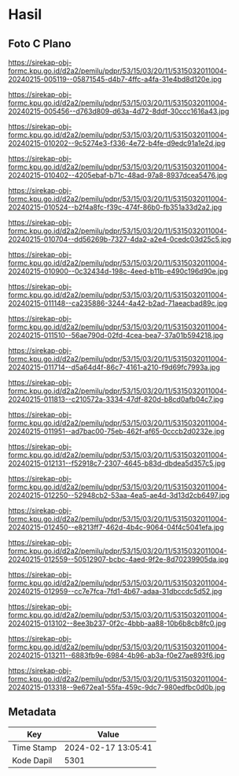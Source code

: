 # Hasil

## Foto C Plano

https://sirekap-obj-formc.kpu.go.id/d2a2/pemilu/pdpr/53/15/03/20/11/5315032011004-20240215-005119--05871545-d4b7-4ffc-a4fa-31e4bd8d120e.jpg

https://sirekap-obj-formc.kpu.go.id/d2a2/pemilu/pdpr/53/15/03/20/11/5315032011004-20240215-005456--d763d809-d63a-4d72-8ddf-30ccc1616a43.jpg

https://sirekap-obj-formc.kpu.go.id/d2a2/pemilu/pdpr/53/15/03/20/11/5315032011004-20240215-010202--9c5274e3-f336-4e72-b4fe-d9edc91a1e2d.jpg

https://sirekap-obj-formc.kpu.go.id/d2a2/pemilu/pdpr/53/15/03/20/11/5315032011004-20240215-010402--4205ebaf-b71c-48ad-97a8-8937dcea5476.jpg

https://sirekap-obj-formc.kpu.go.id/d2a2/pemilu/pdpr/53/15/03/20/11/5315032011004-20240215-010524--b2f4a8fc-f39c-474f-86b0-fb351a33d2a2.jpg

https://sirekap-obj-formc.kpu.go.id/d2a2/pemilu/pdpr/53/15/03/20/11/5315032011004-20240215-010704--dd56269b-7327-4da2-a2e4-0cedc03d25c5.jpg

https://sirekap-obj-formc.kpu.go.id/d2a2/pemilu/pdpr/53/15/03/20/11/5315032011004-20240215-010900--0c32434d-198c-4eed-b11b-e490c196d90e.jpg

https://sirekap-obj-formc.kpu.go.id/d2a2/pemilu/pdpr/53/15/03/20/11/5315032011004-20240215-011148--ca235886-3244-4a42-b2ad-71aeacbad89c.jpg

https://sirekap-obj-formc.kpu.go.id/d2a2/pemilu/pdpr/53/15/03/20/11/5315032011004-20240215-011510--56ae790d-02fd-4cea-bea7-37a01b594218.jpg

https://sirekap-obj-formc.kpu.go.id/d2a2/pemilu/pdpr/53/15/03/20/11/5315032011004-20240215-011714--d5a64d4f-86c7-4161-a210-f9d69fc7993a.jpg

https://sirekap-obj-formc.kpu.go.id/d2a2/pemilu/pdpr/53/15/03/20/11/5315032011004-20240215-011813--c210572a-3334-47df-820d-b8cd0afb04c7.jpg

https://sirekap-obj-formc.kpu.go.id/d2a2/pemilu/pdpr/53/15/03/20/11/5315032011004-20240215-011951--ad7bac00-75eb-462f-af65-0cccb2d0232e.jpg

https://sirekap-obj-formc.kpu.go.id/d2a2/pemilu/pdpr/53/15/03/20/11/5315032011004-20240215-012131--f52918c7-2307-4645-b83d-dbdea5d357c5.jpg

https://sirekap-obj-formc.kpu.go.id/d2a2/pemilu/pdpr/53/15/03/20/11/5315032011004-20240215-012250--52948cb2-53aa-4ea5-ae4d-3d13d2cb6497.jpg

https://sirekap-obj-formc.kpu.go.id/d2a2/pemilu/pdpr/53/15/03/20/11/5315032011004-20240215-012450--e8213ff7-462d-4b4c-9064-04f4c5041efa.jpg

https://sirekap-obj-formc.kpu.go.id/d2a2/pemilu/pdpr/53/15/03/20/11/5315032011004-20240215-012559--50512907-bcbc-4aed-9f2e-8d70239905da.jpg

https://sirekap-obj-formc.kpu.go.id/d2a2/pemilu/pdpr/53/15/03/20/11/5315032011004-20240215-012959--cc7e7fca-7fd1-4b67-adaa-31dbccdc5d52.jpg

https://sirekap-obj-formc.kpu.go.id/d2a2/pemilu/pdpr/53/15/03/20/11/5315032011004-20240215-013102--8ee3b237-0f2c-4bbb-aa88-10b6b8cb8fc0.jpg

https://sirekap-obj-formc.kpu.go.id/d2a2/pemilu/pdpr/53/15/03/20/11/5315032011004-20240215-013211--6883fb9e-6984-4b96-ab3a-f0e27ae893f6.jpg

https://sirekap-obj-formc.kpu.go.id/d2a2/pemilu/pdpr/53/15/03/20/11/5315032011004-20240215-013318--9e672ea1-55fa-459c-9dc7-980edfbc0d0b.jpg


## Metadata

| Key        | Value               |
| ---------- | ------------------- |
| Time Stamp | 2024-02-17 13:05:41 |
| Kode Dapil | 5301                |



